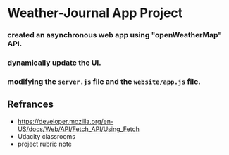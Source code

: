 # Weather-Journal App Project

### created an asynchronous web app using "openWeatherMap" API.

### dynamically update the UI.

### modifying the `server.js` file and the `website/app.js` file.

## Refrances 
- https://developer.mozilla.org/en-US/docs/Web/API/Fetch_API/Using_Fetch
- Udacity classrooms 
- project rubric note
